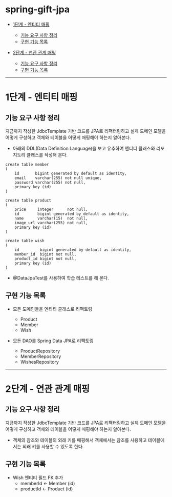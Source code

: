 # spring-gift-jpa
- [1단계 - 엔티티 매핑](#1단계---엔티티-매핑)
  - [기능 요구 사항 정리](#기능-요구-사항-정리)
  - [구현 기능 목록](#구현-기능-목록)


- [2단계 - 연관 관계 매핑](#2단계---연관-관계-매핑)
  - [기능 요구 사항 정리](#기능-요구-사항-정리-1)
  - [구현 기능 목록](#구현-기능-목록-1)

---

# 1단계 - 엔티티 매핑

## 기능 요구 사항 정리
지금까지 작성한 JdbcTemplate 기반 코드를 JPA로 리팩터링하고 실제 도메인 모델을 어떻게 구성하고 객체와 테이블을 어떻게 매핑해야 하는지 알아본다.
- 아래의 DDL(Data Definition Language)을 보고 유추하여 엔티티 클래스와 리포지토리 클래스를 작성해 본다.
```
create table member
(
    id       bigint generated by default as identity,
    email    varchar(255) not null unique,
    password varchar(255) not null,
    primary key (id)
)
```
```
create table product
(
    price     integer      not null,
    id        bigint generated by default as identity,
    name      varchar(15)  not null,
    image_url varchar(255) not null,
    primary key (id)
)
```
```
create table wish
(
    id         bigint generated by default as identity,
    member_id  bigint not null,
    product_id bigint not null,
    primary key (id)
)
```
- @DataJpaTest를 사용하여 학습 테스트를 해 본다.

## 구현 기능 목록

- 모든 도메인들을 엔티티 클래스로 리팩토링
  - Product
  - Member
  - Wish


- 모든 DAO를 Spring Data JPA로 리팩토링
  - ProductRepository
  - MemberRepository
  - WishesRepository

---

# 2단계 - 연관 관계 매핑

## 기능 요구 사항 정리
지금까지 작성한 JdbcTemplate 기반 코드를 JPA로 리팩터링하고 실제 도메인 모델을 어떻게 구성하고 객체와 테이블을 어떻게 매핑해야 하는지 알아본다.
- 객체의 참조와 테이블의 외래 키를 매핑해서 객체에서는 참조를 사용하고 테이블에서는 외래 키를 사용할 수 있도록 한다.

## 구현 기능 목록

- Wish 엔티티 필드 FK 추가 
  - memberId <- Member (id) 
  - productId <- Product (id)